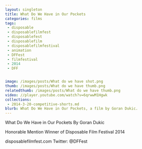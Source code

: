 ```yaml
---
layout: singleton
title: What Do We Have in Our Pockets
categories: films
tags:
 - disposable
 - disposablefilmfest
 - disposablefest
 - disposablefilm
 - disposablefilmfestival
 - animation
 - DFFest
 - filmfestival
 - 2014
 - DFF


image: /images/posts/What do we have shot.png
thumb: /images/posts/What do we have thumb.png
relatedthumb: /images/posts/What do we have thumb.png
video: //player.youtube.com/watch?v=6qrwwM1Hgwk
collections:
 - 2014-3-20-competitive-shorts.md
blurb: What Do We Have in Our Pockets, a film by Goran Dukic.
---
```


What Do We Have in Our Pockets
By Goran Dukic

Honorable Mention Winner of Disposable Film Festival 2014

disposablefilmfest.com
Twitter: @DFFest